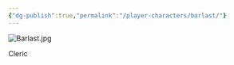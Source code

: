 ```yaml
---
{"dg-publish":true,"permalink":"/player-characters/barlast/"}
---
```


![Barlast.jpg](/img/user/Images/Barlast.jpg)

Cleric